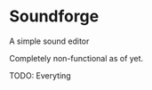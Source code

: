 Soundforge
==========

A simple sound editor

Completely non-functional as of yet.

TODO: Everyting
